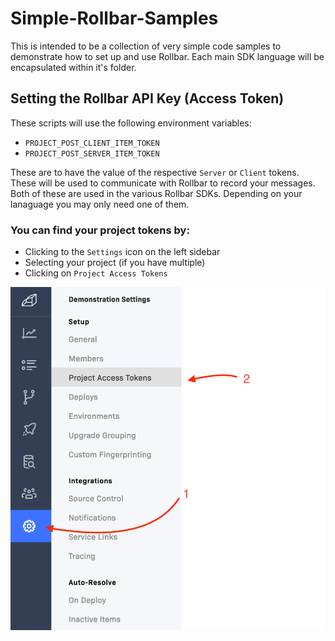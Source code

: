# Simple-Rollbar-Samples

This is intended to be a collection of very simple code samples to demonstrate how to set up and use Rollbar.
Each main SDK language will be encapsulated within it's folder.


## Setting the Rollbar API Key (Access Token)
These scripts will use the following environment variables:
- `PROJECT_POST_CLIENT_ITEM_TOKEN`
- `PROJECT_POST_SERVER_ITEM_TOKEN`

These are to have the value of the respective `Server` or `Client` tokens. These will be used to communicate with Rollbar to record your messages. Both of these are used in the various Rollbar SDKs. Depending on your lanaguage you may only need one of them. 

### You can find your project tokens by:
- Clicking to the `Settings` icon on the left sidebar
- Selecting your project (if you have multiple)
- Clicking on `Project Access Tokens`

![Picture showing where to click](/Images/Find_Tokens.png)